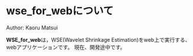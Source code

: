 # wse_for_webについて

Author: Kaoru Matsui

**WSE_for_web**は，WSE(Wavelet Shrinkage Estimation)をweb上で実行する、webアプリケーションです。
現在、開発途中です。